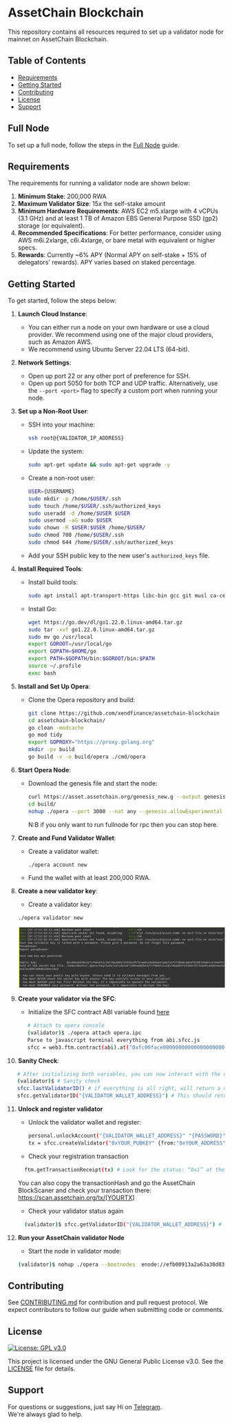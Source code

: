 # AssetChain Blockchain

This repository contains all resources required to set up a validator node for mainnet on AssetChain Blockchain.

## Table of Contents
- [Requirements](#requirements)
- [Getting Started](#getting-started)
- [Contributing](#contributing)
- [License](#license)
- [Support](#support)

## Full Node

To set up a full node, follow the steps in the [Full Node](FULLNODE.md) guide.

## Requirements

The requirements for running a validator node are shown below:

1. **Minimum Stake**: 200,000 RWA
2. **Maximum Validator Size**: 15x the self-stake amount
3. **Minimum Hardware Requirements**: AWS EC2 m5.xlarge with 4 vCPUs (3.1 GHz) and at least 1 TB of Amazon EBS General Purpose SSD (gp2) storage (or equivalent).
4. **Recommended Specifications**: For better performance, consider using AWS m6i.2xlarge, c6i.4xlarge, or bare metal with equivalent or higher specs.
5. **Rewards**: Currently ~6% APY (Normal APY on self-stake + 15% of delegators' rewards). APY varies based on staked percentage.

## Getting Started

To get started, follow the steps below:

1. **Launch Cloud Instance**:
   - You can either run a node on your own hardware or use a cloud provider. We recommend using one of the major cloud providers, such as Amazon AWS.
   - We recommend using Ubuntu Server 22.04 LTS (64-bit).

2. **Network Settings**:
   - Open up port 22 or any other port of preference for SSH.
   - Open up port 5050 for both TCP and UDP traffic. Alternatively, use the `--port <port>` flag to specify a custom port when running your node.

3. **Set up a Non-Root User**:
   - SSH into your machine:
     ```bash
     ssh root@{VALIDATOR_IP_ADDRESS}
     ```
   - Update the system:
     ```bash
     sudo apt-get update && sudo apt-get upgrade -y
     ```
   - Create a non-root user:
     ```bash
     USER={USERNAME}
     sudo mkdir -p /home/$USER/.ssh
     sudo touch /home/$USER/.ssh/authorized_keys
     sudo useradd -d /home/$USER $USER
     sudo usermod -aG sudo $USER
     sudo chown -R $USER:$USER /home/$USER/
     sudo chmod 700 /home/$USER/.ssh
     sudo chmod 644 /home/$USER/.ssh/authorized_keys
     ```
   - Add your SSH public key to the new user's `authorized_keys` file.

4. **Install Required Tools**:
   - Install build tools:
     ```bash
     sudo apt install apt-transport-https libc-bin gcc git musl ca-certificates curl zsh make unzip build-essential gawk wget bison flex
     ```
   - Install Go:
     ```bash
     wget https://go.dev/dl/go1.22.0.linux-amd64.tar.gz
     sudo tar -xvf go1.22.0.linux-amd64.tar.gz
     sudo mv go /usr/local
     export GOROOT=/usr/local/go
     export GOPATH=$HOME/go
     export PATH=$GOPATH/bin:$GOROOT/bin:$PATH
     source ~/.profile
     exec bash
     ```

5. **Install and Set Up Opera**:
   - Clone the Opera repository and build:
     ```bash
     git clone https://github.com/xendfinance/assetchain-blockchain
     cd assetchain-blockchain/
     go clean -modcache
     go mod tidy
     export GOPROXY="https://proxy.golang.org"
     mkdir -pv build
     go build -v -o build/opera ./cmd/opera
     ```

6. **Start Opera Node**:
   - Download the genesis file and start the node:
     ```bash
     curl https://asset.assetchain.org/genesis_new.g --output genesis.g
     cd build/
     nohup ./opera --port 3000 --nat any --genesis.allowExperimental --genesis ../genesis.g --http --http.addr="0.0.0.0" --http.port=4000 --http.corsdomain=* --http.vhosts=* --http.api=eth,debug,net,admin,web3,personal,txpool,ftm,dag --bootnodes="enode://efb00913a2a63a38d83aa565ddcb5d919786d746b485e5db4776fa89e6398e05418e919b16ceffd0d93f222c951d0b9033afef9ceb7e262def30b0c6f40a1f49@34.254.168.147:3000" > opera.log &
     ```
     
     N:B if you only want to run fullnode for rpc then you can stop here.

7. **Create and Fund Validator Wallet**:
   - Create a validator wallet:
     ```bash
     ./opera account new
     ```
   - Fund the wallet with at least 200,000 RWA.

8. **Create a new validator key**:
    - Create a validator key:
     ```bash
     ./opera validator new
     ```
     ![alt text](image.png)

9. **Create your validator via the SFC**:
   - Initialize the SFC contract ABI variable found [here](abi/sfcc.js)
   ```bash
      # Attach to opera console
      (validator)$ ./opera attach opera.ipc
      Parse to javascript terminal everything from abi.sfcc.js
      sfcc = web3.ftm.contract(abi).at("0xfc00face00000000000000000000000000000000")
   ```

10. **Sanity Check**:
    
   ```bash
      # After initializing both variables, you can now interact with the network’s SFC. Enter the following command to check that everything works as expected:
      (validator)$ # Sanity check
      sfcc.lastValidatorID() # if everything is all right, will return a non-zero value
      sfcc.getValidatorID("{VALIDATOR_WALLET_ADDRESS}") # This should return 0, as you are not registered as a validator yet:
   ```

11. **Unlock and register validator**
    - Unlock the validator wallet and register:
      ```bash
      personal.unlockAccount("{VALIDATOR_WALLET_ADDRESS}" "{PASSWORD}" 60)
      tx = sfcc.createValidator("0xYOUR_PUBKEY" {from:"0xYOUR_ADDRESS" value: web3.toWei("200000.0" "ftm")}) # 200000.0 RWA
      ```
    - Check your registration transaction
    ```bash
      ftm.getTransactionReceipt(tx) # Look for the status: “0x1” at the bottom, which means the transaction was successful:
     ```
     You can also copy the transactionHash and go the AssetChain BlockScaner and check your transaction there:
     https://scan.assetchain.org/tx/[YOURTX]

    - Check your validator status again
    ```bash
      (validator)$ sfcc.getValidatorID("{VALIDATOR_WALLET_ADDRESS}") # It should now return something other than “0”:
    ```


12. **Run your AssetChain validator Node**
    - Start the node in validator mode:
    ```bash
    (validator)$ nohup ./opera --bootnodes  enode://efb00913a2a63a38d83aa565ddcb5d919786d746b485e5db4776fa89e6398e05418e919b16ceffd0d93f222c951d0b9033afef9ceb7e262def30b0c6f40a1f49@34.254.168.147:3000 --validator.id ID --validator.pubkey 0xPubkey --validator.password /path/to/password > validator.log &
    ```



## Contributing

See [CONTRIBUTING.md](https://github.com/xendfinance/nodesale/CONTRIBUTING.md) for contribution and pull request protocol. We expect contributors to follow our guide when submitting code or comments.

## License

[![License: GPL v3.0](https://img.shields.io/badge/License-GPL%20v3-blue.svg)](https://www.gnu.org/licenses/gpl-3.0)

This project is licensed under the GNU General Public License v3.0. See the [LICENSE](LICENSE) file for details.

## Support

For questions or suggestions, just say Hi on [Telegram](https://t.me/xendfinancedevs).  
We're always glad to help.
